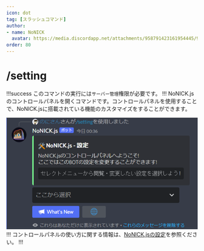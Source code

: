 ```yaml
---
icon: dot
tag: [スラッシュコマンド]
author: 
- name: NoNICK
  avatar: https://media.discordapp.net/attachments/958791423161954445/975266759529623652/-3.png?width=663&height=663
order: 80
---
```

# /setting

!!!success
このコマンドの実行には`サーバー管理`権限が必要です。
!!!
NoNICK.jsのコントロールパネルを開くコマンドです。コントロールパネルを使用することで、NoNICK.jsに搭載されている機能のカスタマイズをすることができます。

![](/static/introduction/setting_1.png)
!!!
コントロールパネルの使い方に関する情報は、[NoNICK.jsの設定](/NoNICK.js/setting.md)を参照ください。
!!!